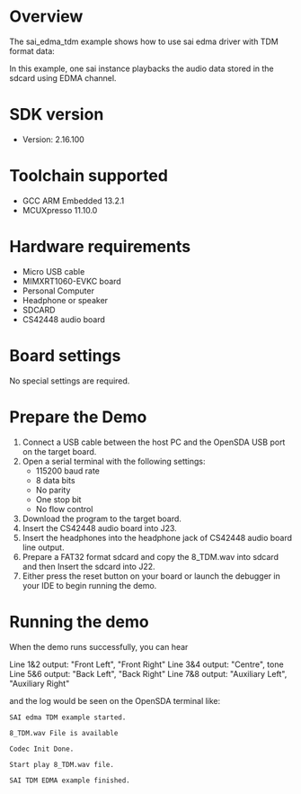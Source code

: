 Overview
========
The sai_edma_tdm example shows how to use sai edma driver with TDM format data:

In this example, one sai instance playbacks the audio data stored in the sdcard using EDMA channel.

SDK version
===========
- Version: 2.16.100

Toolchain supported
===================
- GCC ARM Embedded  13.2.1
- MCUXpresso  11.10.0

Hardware requirements
=====================
- Micro USB cable
- MIMXRT1060-EVKC board
- Personal Computer
- Headphone or speaker
- SDCARD
- CS42448 audio board

Board settings
==============
No special settings are required.

Prepare the Demo
================
1.  Connect a USB cable between the host PC and the OpenSDA USB port on the target board.
2.  Open a serial terminal with the following settings:
    - 115200 baud rate
    - 8 data bits
    - No parity
    - One stop bit
    - No flow control
3.  Download the program to the target board.
4.  Insert the CS42448 audio board into J23.
5.  Insert the headphones into the headphone jack of CS42448 audio board line output.
6.  Prepare a FAT32 format sdcard and copy the 8_TDM.wav into sdcard and then Insert the sdcard into J22.
7.  Either press the reset button on your board or launch the debugger in your IDE to begin running the demo.

Running the demo
================
When the demo runs successfully, you can hear

Line 1&2 output: "Front Left", "Front Right"
Line 3&4 output: "Centre", tone
Line 5&6 output: "Back Left", "Back Right"
Line 7&8 output: "Auxiliary Left", "Auxiliary Right"

and the log would be seen on the OpenSDA terminal like:
~~~~~~~~~~~~~~~~~~~
SAI edma TDM example started.

8_TDM.wav File is available

Codec Init Done.

Start play 8_TDM.wav file.

SAI TDM EDMA example finished.
~~~~~~~~~~~~~~~~~~~
